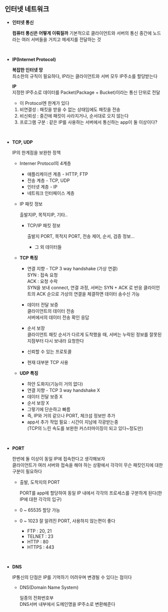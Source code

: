 ## 인터넷 네트워크

- **인터넷 통신**

  **컴퓨터 통신은 어떻게 이뤄질까**
  기본적으로 클라이언트와 서버의 통신
  중간에 노드라는 여러 서버들을 거치고 메세지를 전달하는 것

<br>

- **IP(Internet Protocol)**

  **복잡한 인터넷 망**  
  최소한의 규칙이 필요하다, IP라는
  클라이언트와 서버 모두 IP주소를 할당받는다

  **IP**  
  지정한 IP주소로 데이터를 Packet(Package + Bucket)이라는 통신 단위로 전달

  - 이 Protocol엔 한계가 있다

  1. 비연결성 : 패킷을 받을 수 없는 상태임에도 패킷을 전송
  2. 비신뢰성 : 중간에 패킷이 사라지거나, 순서대로 오지 않는다
  3. 프로그램 구분 : 같은 IP를 사용하는 서버에서 통신하는 app이 둘 이상이다?

<br>

- **TCP, UDP**

  IP의 한계점을 보완한 정책

  - Interner Protocol의 4계층

    - 애플리케이션 계층 - HTTP, FTP
    - 전송 계층 - TCP, UDP
    - 인터넷 계층 - IP
    - 네트워크 인터페이스 계층

  - IP 패킷 정보

    출발지IP, 목적지IP, 기타..

    - TCP/IP 패킷 정보

      출발지 PORT, 목적지 PORT, 전송 제어, 순서, 검증 정보...

      - 그 외 데이터들

  - **TCP 특징**

    - 연결 지향 - TCP 3 way handshake (가상 연결)  
      SYN : 접속 요청  
      ACK : 요청 수락  
      SYN을 보내 connect, 연결 과정, 서버는 SYN + ACK 로 반응
      클라이언트의 ACK 순으로 가상의 연결을 체결하면 데이터 송수신 가능

    - 데이터 전달 보증  
      클라이언트의 데이터 전송  
      서버에서의 데이터 전송 확인 응답

    - 순서 보장  
      클라이언트 패킷 순서가 다르게 도착했을 때, 서버는 누락된 정보를 잘못된 지점부터 다시 보내라 요청한다

    - 신뢰할 수 있는 프로토콜
    - 현재 대부분 TCP 사용

  - **UDP 특징**

    - 하얀 도화지(기능이 거의 없다)
    - 연결 지향 - TCP 3 way handshake X
    - 데이터 전달 보증 X
    - 순서 보장 X
    - 그렇기에 단순하고 빠름
    - 즉, IP와 거의 같으나 PORT, 체크섬 정보만 추가
    - app서 추가 작업 필요 : 시간이 지남에 각광받는중  
      (TCP의 느린 속도를 보완한 커스터마이징이 되고 있다~정도만)

<br>

- **PORT**

  한번에 둘 이상이 동일 IP에 접속한다고 생각해보자  
  클라이언트가 여러 서버와 접속을 해야 하는 상황에서 각각이 무슨 패킷인지에 대한 구분이 필요하다

  - 출발, 도착지의 PORT

    PORT를 app에 할당하여 동일 IP 내에서 각각의 프로세스를 구분하게 된다(한 IP에 대한 각각의 입구)

  - 0 ~ 65535 할당 가능
  - 0 ~ 1023 잘 알려진 PORT, 사용하지 않는편이 좋다

    - FTP : 20, 21
    - TELNET : 23
    - HTTP : 80
    - HTTPS : 443

<br>

- **DNS**

  IP통신의 단점은 IP를 기억하기 어려우며 변경될 수 있다는 점이다

  - DNS(Domain Name System)

    일종의 전화번호부  
    DNS서버 내부에서 도메인명을 IP주소로 변환해준다
